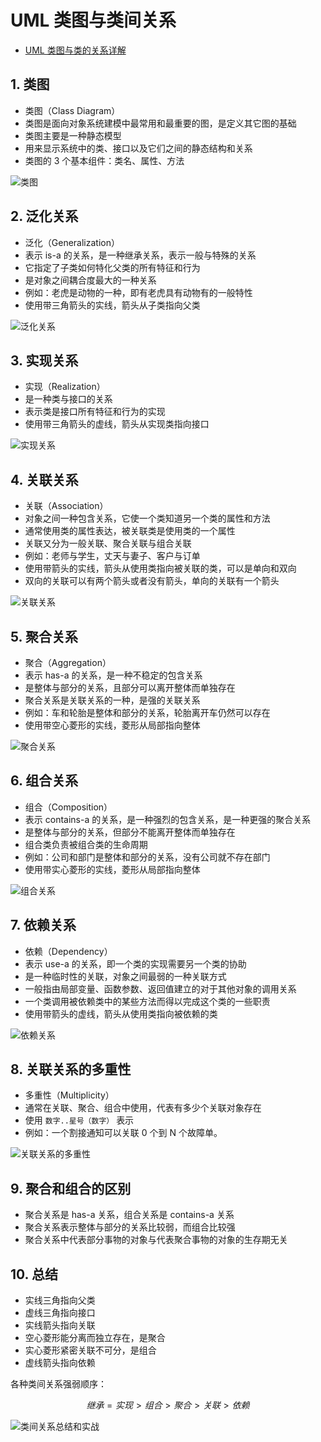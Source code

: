 # UML 类图与类间关系

- [UML 类图与类的关系详解](http://www.uml.org.cn/oobject/201104212.asp)

## 1. 类图

- 类图（Class Diagram）
- 类图是面向对象系统建模中最常用和最重要的图，是定义其它图的基础
- 类图主要是一种静态模型
- 用来显示系统中的类、接口以及它们之间的静态结构和关系
- 类图的 3 个基本组件：类名、属性、方法

![类图](https://cdn.jsdelivr.net/gh/happyflyer/picture-bed@main/2021/类图.2vpdkrekc2q0.jpg)

## 2. 泛化关系

- 泛化（Generalization）
- 表示 is-a 的关系，是一种继承关系，表示一般与特殊的关系
- 它指定了子类如何特化父类的所有特征和行为
- 是对象之间耦合度最大的一种关系
- 例如：老虎是动物的一种，即有老虎具有动物有的一般特性
- 使用带三角箭头的实线，箭头从子类指向父类

![泛化关系](https://cdn.jsdelivr.net/gh/happyflyer/picture-bed@main/2021/泛化关系.1i0s0xfgeqhs.jpg)

## 3. 实现关系

- 实现（Realization）
- 是一种类与接口的关系
- 表示类是接口所有特征和行为的实现
- 使用带三角箭头的虚线，箭头从实现类指向接口

![实现关系](https://cdn.jsdelivr.net/gh/happyflyer/picture-bed@main/2021/实现关系.6pu7bcfub4k0.jpg)

## 4. 关联关系

- 关联（Association）
- 对象之间一种包含关系，它使一个类知道另一个类的属性和方法
- 通常使用类的属性表达，被关联类是使用类的一个属性
- 关联又分为一般关联、聚合关联与组合关联
- 例如：老师与学生，丈天与妻子、客户与订单
- 使用带箭头的实线，箭头从使用类指向被关联的类，可以是单向和双向
- 双向的关联可以有两个箭头或者没有箭头，单向的关联有一个箭头

![关联关系](https://cdn.jsdelivr.net/gh/happyflyer/picture-bed@main/2021/关联关系.6g6micba45s0.jpg)

## 5. 聚合关系

- 聚合（Aggregation）
- 表示 has-a 的关系，是一种不稳定的包含关系
- 是整体与部分的关系，且部分可以离开整体而单独存在
- 聚合关系是关联关系的一种，是强的关联关系
- 例如：车和轮胎是整体和部分的关系，轮胎离开车仍然可以存在
- 使用带空心菱形的实线，菱形从局部指向整体

![聚合关系](https://cdn.jsdelivr.net/gh/happyflyer/picture-bed@main/2021/聚合关系.jlpgvia0h80.jpg)

## 6. 组合关系

- 组合（Composition）
- 表示 contains-a 的关系，是一种强烈的包含关系，是一种更强的聚合关系
- 是整体与部分的关系，但部分不能离开整体而单独存在
- 组合类负责被组合类的生命周期
- 例如：公司和部门是整体和部分的关系，没有公司就不存在部门
- 使用带实心菱形的实线，菱形从局部指向整体

![组合关系](https://cdn.jsdelivr.net/gh/happyflyer/picture-bed@main/2021/组合关系.4liuz9zif5o0.jpg)

## 7. 依赖关系

- 依赖（Dependency）
- 表示 use-a 的关系，即一个类的实现需要另一个类的协助
- 是一种临时性的关联，对象之间最弱的一种关联方式
- 一般指由局部变量、函数参数、返回值建立的对于其他对象的调用关系
- 一个类调用被依赖类中的某些方法而得以完成这个类的一些职责
- 使用带箭头的虚线，箭头从使用类指向被依赖的类

![依赖关系](https://cdn.jsdelivr.net/gh/happyflyer/picture-bed@main/2021/依赖关系.6jnoa7rqi8s0.jpg)

## 8. 关联关系的多重性

- 多重性（Multiplicity）
- 通常在关联、聚合、组合中使用，代表有多少个关联对象存在
- 使用 `数字..星号（数字）` 表示
- 例如：一个割接通知可以关联 0 个到 N 个故障单。

![关联关系的多重性](https://cdn.jsdelivr.net/gh/happyflyer/picture-bed@main/2021/关联关系的多重性.6nw3hhlgyis0.jpg)

## 9. 聚合和组合的区别

- 聚合关系是 has-a 关系，组合关系是 contains-a 关系
- 聚合关系表示整体与部分的关系比较弱，而组合比较强
- 聚合关系中代表部分事物的对象与代表聚合事物的对象的生存期无关

## 10. 总结

- 实线三角指向父类
- 虚线三角指向接口
- 实线箭头指向关联
- 空心菱形能分离而独立存在，是聚合
- 实心菱形紧密关联不可分，是组合
- 虚线箭头指向依赖

各种类间关系强弱顺序：

$$
继承 = 实现 > 组合 > 聚合 > 关联 > 依赖
$$

![类间关系总结和实战](https://cdn.jsdelivr.net/gh/happyflyer/picture-bed@main/2021/类间关系总结和实战.3jvb1d394du0.png)
